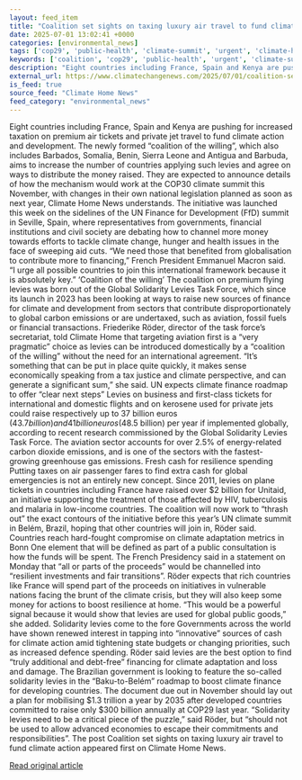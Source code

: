 ```yaml
---
layout: feed_item
title: "Coalition set sights on taxing luxury air travel to fund climate action"
date: 2025-07-01 13:02:41 +0000
categories: [environmental_news]
tags: ['cop29', 'public-health', 'climate-summit', 'urgent', 'climate-health', 'emissions', 'climate-costs', 'fossil-fuels', 'economic-impacts', 'year-2023']
keywords: ['coalition', 'cop29', 'public-health', 'urgent', 'climate-summit', 'taxing', 'climate-health', 'sights']
description: "Eight countries including France, Spain and Kenya are pushing for increased taxation on premium air tickets and private jet travel to fund climate action and..."
external_url: https://www.climatechangenews.com/2025/07/01/coalition-set-sights-on-taxing-luxury-air-travel-to-fund-climate-action/
is_feed: true
source_feed: "Climate Home News"
feed_category: "environmental_news"
---
```


Eight countries including France, Spain and Kenya are pushing for increased taxation on premium air tickets and private jet travel to fund climate action and development. The newly formed &#8220;coalition of the willing&#8221;, which also includes Barbados, Somalia, Benin, Sierra Leone and Antigua and Barbuda, aims to increase the number of countries applying such levies and agree on ways to distribute the money raised. They are expected to announce details of how the mechanism would work at the COP30 climate summit this November, with changes in their own national legislation planned as soon as next year, Climate Home News understands. The initiative was launched this week on the sidelines of the UN Finance for Development (FfD) summit in Seville, Spain, where representatives from governments, financial institutions and civil society are debating how to channel more money towards efforts to tackle climate change, hunger and health issues in the face of sweeping aid cuts. “We need those that benefited from globalisation to contribute more to financing,” French President Emmanuel Macron said. “I urge all possible countries to join this international framework because it is absolutely key.&#8221; &#8216;Coalition of the willing&#8217; The coalition on premium flying levies was born out of the Global Solidarity Levies Task Force, which since its launch in 2023 has been looking at ways to raise new sources of finance for climate and development from sectors that contribute disproportionately to global carbon emissions or are undertaxed, such as aviation, fossil fuels or financial transactions. Friederike Röder, director of the task force&#8217;s secretariat, told Climate Home that targeting aviation first is a “very pragmatic” choice as levies can be introduced domestically by a “coalition of the willing” without the need for an international agreement. “It’s something that can be put in place quite quickly, it makes sense economically speaking from a tax justice and climate perspective, and can generate a significant sum,” she said. UN expects climate finance roadmap to offer “clear next steps” Levies on business and first-class tickets for international and domestic flights and on kerosene used for private jets could raise respectively up to 37 billion euros ($43.7 billion) and 41 billion euros ($48.5 billion) per year if implemented globally, according to recent research commissioned by the Global Solidarity Levies Task Force. The aviation sector accounts for over 2.5% of energy-related carbon dioxide emissions, and is one of the sectors with the fastest-growing greenhouse gas emissions. Fresh cash for resilience spending Putting taxes on air passenger fares to find extra cash for global emergencies is not an entirely new concept. Since 2011, levies on plane tickets in countries including France have raised over $2 billion for Unitaid, an initiative supporting the treatment of those affected by HIV, tuberculosis and malaria in low-income countries. The coalition will now work to “thrash out” the exact contours of the initiative before this year’s UN climate summit in Belém, Brazil, hoping that other countries will join in, Röder said. Countries reach hard-fought compromise on climate adaptation metrics in Bonn One element that will be defined as part of a public consultation is how the funds will be spent. The French Presidency said in a statement on Monday that “all or parts of the proceeds” would be channelled into “resilient investments and fair transitions”. Röder expects that rich countries like France will spend part of the proceeds on initiatives in vulnerable nations facing the brunt of the climate crisis, but they will also keep some money for actions to boost resilience at home. “This would be a powerful signal because it would show that levies are used for global public goods,” she added. Solidarity levies come to the fore Governments across the world have shown renewed interest in tapping into &#8220;innovative&#8221; sources of cash for climate action amid tightening state budgets or changing priorities, such as increased defence spending. Röder said levies are the best option to find “truly additional and debt-free” financing for climate adaptation and loss and damage. The Brazilian government is looking to feature the so-called solidarity levies in the “Baku-to-Belém” roadmap to boost climate finance for developing countries. The document due out in November should lay out a plan for mobilising $1.3 trillion a year by 2035 after developed countries committed to raise only $300 billion annually at COP29 last year. “Solidarity levies need to be a critical piece of the puzzle,” said Röder, but “should not be used to allow advanced economies to escape their commitments and responsibilities”. The post Coalition set sights on taxing luxury air travel to fund climate action appeared first on Climate Home News.

[Read original article](https://www.climatechangenews.com/2025/07/01/coalition-set-sights-on-taxing-luxury-air-travel-to-fund-climate-action/)
